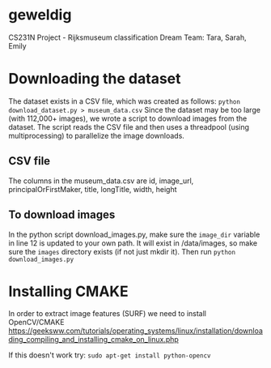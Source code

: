 # geweldig
CS231N Project - Rijksmuseum classification
Dream Team: Tara, Sarah, Emily

# Downloading the dataset
The dataset exists in a CSV file, which was created as follows:
`python download_dataset.py > museum_data.csv`
Since the dataset may be too large (with 112,000+ images), we wrote a script to download images from the dataset.
The script reads the CSV file and then uses a threadpool (using multiprocessing) to parallelize the image downloads. 

## CSV file
The columns in the museum_data.csv are
id, image_url, principalOrFirstMaker, title, longTitle, width, height

## To download images
In the python script download_images.py, make sure the `image_dir` variable in line 12 is updated to your own path. 
It will exist in /data/images, so make sure the `images` directory exists (if not just mkdir it). 
Then run `python download_images.py`

# Installing CMAKE
In order to extract image features (SURF) we need to install OpenCV/CMAKE
https://geeksww.com/tutorials/operating_systems/linux/installation/downloading_compiling_and_installing_cmake_on_linux.php

If this doesn't work try:
`sudo apt-get install python-opencv`
